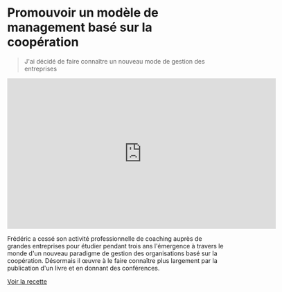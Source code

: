 # Promouvoir un modèle de management basé sur la coopération

> J'ai décidé de faire connaître un nouveau mode de gestion des entreprises

<iframe src="https://player.vimeo.com/video/126932304" width="620" height="348" frameborder="0" webkitallowfullscreen mozallowfullscreen allowfullscreen></iframe>

Frédéric a cessé son activité professionnelle de coaching auprès de grandes entreprises pour étudier pendant trois ans l'émergence à travers le monde d'un nouveau paradigme de gestion des organisations basé sur la coopération. Désormais il œuvre à le faire connaître plus largement par la publication d'un livre et en donnant des conférences.

[Voir la recette](http://www.onpassealacte.fr/recettes_coup_de_coeur_en_savoir_plus.php?r=90943575552)
